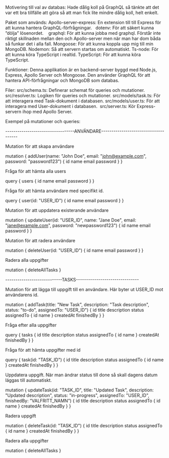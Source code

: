 Motivering till val av databas:
Hade dålig koll på GraphQL så tänkte att det var ett bra tillfälle att göra så att man fick lite mindre dålig koll, helt enkelt.

Paket som används:
Apollo-server-express: En extension till till Express för att kunna hantera GraphQL-förfrågningar.  
dotenv: För att säkert kunna ”dölja” lösenordet.   
graphql: För att kunna jobba med graphql. Förstår inte riktigt skillnaden mellan den och Apollo-server men när man har dom båda så funkar det i alla fall.
Mongoose: För att kunna koppla upp mig till min MongoDB.
Nodemon: Så att servern startas om automatiskt.
Ts-node: För att kunna köra TypeScript i realtid. 
TypeScript: För att kunna köra TypeScript. 

Funktioner:
Denna applikation är en backend-server byggd med Node.js, Express, Apollo Server och Mongoose. Den använder GraphQL för att hantera API-förfrågningar och MongoDB som databas.

Filer:
src/schema.ts: Definerar schemat för queries och mutationer.
src/resolver.ts: Logiken för queries och mutationer.
src/models/task.ts: För att interagera med Task-dokument i databasen.
src/models/user.ts: För att interagera med User-dokument i databasen. 
src/server.ts: Kör Express-servern ihop med Apollo Server. 

Exempel på mutationer och queries:

----------------------------------ANVÄNDARE-------------------------------------

Mutation för att skapa användare

mutation {
  addUser(name: "John Doe", email: "john@example.com", password: "password123") {
    id
    name
    email
    password
  }
}

Fråga för att hämta alla users

query {
  users {
    id
    name
    email
    password
  }
}

Fråga för att hämta användare med specifikt id.

query {
  user(id: "USER_ID") {
    id
    name
    email
    password
  }
}

Mutation för att uppdatera existerande användare

mutation {
  updateUser(id: "USER_ID", name: "Jane Doe", email: "jane@example.com", password: "newpassword123") {
    id
    name
    email
    password
  }
}

Mutation för att radera användare

mutation {
  deleteUser(id: "USER_ID") {
    id
    name
    email
    password
  }
}


Radera alla uppgifter

mutation {
  deleteAllTasks
}



----------------------------TASKS-------------------------------

Mutation för att lägga till uppgift till en användare. Här byter ut USER_ID mot användarens id.

mutation {
  addTask(title: "New Task", description: "Task description", status: "to-do", assignedTo: "USER_ID") {
    id
    title
    description
    status
    assignedTo {
      id
      name
    }
    createdAt
    finishedBy
  }
}

Fråga efter alla uppgifter

query {
  tasks {
    id
    title
    description
    status
    assignedTo {
      id
      name
    }
    createdAt
    finishedBy
  }
}


Fråga för att hämta uppgifter med id

query {
  task(id: "TASK_ID") {
    id
    title
    description
    status
    assignedTo {
      id
      name
    }
    createdAt
    finishedBy
  }
}

Uppdatera uppgift. När man ändrar status till done så skall dagens datum läggas till automatiskt. 

mutation {
  updateTask(id: "TASK_ID", title: "Updated Task", description: "Updated description", status: "in-progress", assignedTo: "USER_ID", finishedBy: ”VALFRITT_NAMN”) {
    id
    title
    description
    status
    assignedTo {
      id
      name
    }
    createdAt
    finishedBy
  }
}

Radera uppgift

mutation {
  deleteTask(id: "TASK_ID") {
    id
    title
    description
    status
    assignedTo {
      id
      name
    }
    createdAt
    finishedBy
  }
}

Radera alla uppgifter

mutation {
  deleteAllTasks
}



	
